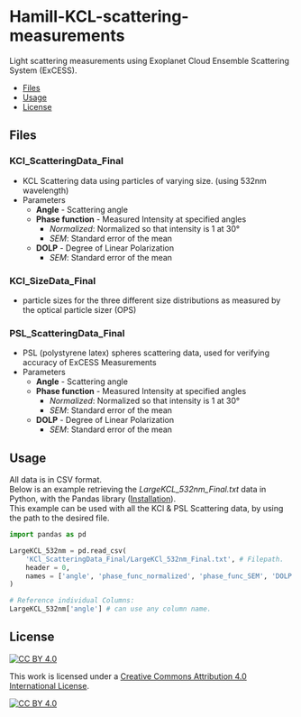 # Hamill-KCL-scattering-measurements

Light scattering measurements using Exoplanet Cloud Ensemble Scattering System (ExCESS).
  - [Files](#files)
  - [Usage](#usage)
  - [License](#license)
## Files

### KCl_ScatteringData_Final
- KCL Scattering data using particles of varying size. (using 532nm wavelength)
- Parameters
  - **Angle** - Scattering angle
  - **Phase function** - Measured Intensity at specified angles
    - *Normalized*: Normalized so that intensity is 1 at 30°
    - *SEM*: Standard error of the mean
  - **DOLP** - Degree of Linear Polarization
    - *SEM*: Standard error of the mean

### KCl_SizeData_Final
- particle sizes for the three different size distributions as measured by the optical particle sizer (OPS)

### PSL_ScatteringData_Final
- PSL (polystyrene latex) spheres scattering data, used for verifying accuracy of ExCESS Measurements
- Parameters
  - **Angle** - Scattering angle
  - **Phase function** - Measured Intensity at specified angles
    - *Normalized*: Normalized so that intensity is 1 at 30°
    - *SEM*: Standard error of the mean
  - **DOLP** - Degree of Linear Polarization
    - *SEM*: Standard error of the mean
## Usage

All data is in CSV format. <br>
Below is an example retrieving the *LargeKCL_532nm_Final.txt* data in Python, with the Pandas library ([Installation](https://pandas.pydata.org/docs/getting_started/install.html)). <br>
This example can be used with all the KCl & PSL Scattering data, by using the path to the desired file.

```python
import pandas as pd

LargeKCL_532nm = pd.read_csv(
    'KCl_ScatteringData_Final/LargeKCl_532nm_Final.txt', # Filepath. 
    header = 0,
    names = ['angle', 'phase_func_normalized', 'phase_func_SEM', 'DOLP', 'DOLP_SEM']
)

# Reference individual Columns:
LargeKCL_532nm['angle'] # can use any column name.
```


## License
[![CC BY 4.0][cc-by-shield]][cc-by]

This work is licensed under a
[Creative Commons Attribution 4.0 International License][cc-by].

[![CC BY 4.0][cc-by-image]][cc-by]

[cc-by]: http://creativecommons.org/licenses/by/4.0/
[cc-by-image]: https://i.creativecommons.org/l/by/4.0/88x31.png
[cc-by-shield]: https://img.shields.io/badge/License-CC%20BY%204.0-lightgrey.svg